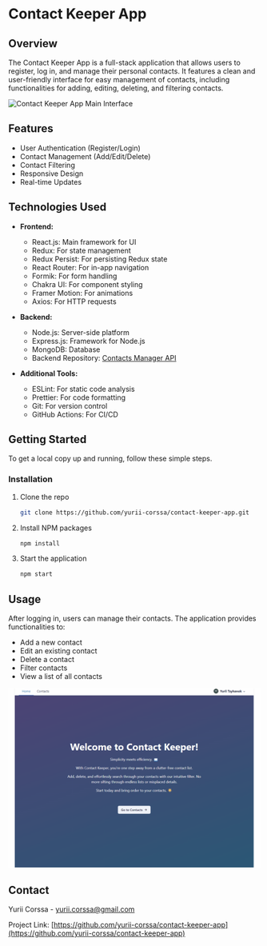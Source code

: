 # Contact Keeper App

## Overview

The Contact Keeper App is a full-stack application that allows users to
register, log in, and manage their personal contacts. It features a clean and
user-friendly interface for easy management of contacts, including
functionalities for adding, editing, deleting, and filtering contacts.

![Contact Keeper App Main Interface](./assets/main-interface.gif)

## Features

- User Authentication (Register/Login)
- Contact Management (Add/Edit/Delete)
- Contact Filtering
- Responsive Design
- Real-time Updates

## Technologies Used

- **Frontend:**

  - React.js: Main framework for UI
  - Redux: For state management
  - Redux Persist: For persisting Redux state
  - React Router: For in-app navigation
  - Formik: For form handling
  - Chakra UI: For component styling
  - Framer Motion: For animations
  - Axios: For HTTP requests

- **Backend:**

  - Node.js: Server-side platform
  - Express.js: Framework for Node.js
  - MongoDB: Database
  - Backend Repository:
    [Contacts Manager API](https://github.com/yurii-corssa/contacts-manager-api)

- **Additional Tools:**
  - ESLint: For static code analysis
  - Prettier: For code formatting
  - Git: For version control
  - GitHub Actions: For CI/CD

## Getting Started

To get a local copy up and running, follow these simple steps.

### Installation

1. Clone the repo

   ```sh
   git clone https://github.com/yurii-corssa/contact-keeper-app.git
   ```

2. Install NPM packages

   ```sh
   npm install
   ```

3. Start the application
   ```sh
   npm start
   ```

## Usage

After logging in, users can manage their contacts. The application provides
functionalities to:

- Add a new contact
- Edit an existing contact
- Delete a contact
- Filter contacts
- View a list of all contacts

![Contact Management Interface](./assets/management-interface.gif)

## Contact

Yurii Corssa - [yurii.corssa@gmail.com](yurii.corssa@gmail.com)

Project Link:
[https://github.com/yurii-corssa/contact-keeper-app](https://github.com/yurii-corssa/contact-keeper-app)
